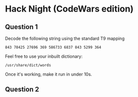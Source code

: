 Hack Night (CodeWars edition)
=============================

Question 1
----------

Decode the following string using the standard T9 mapping

    843 78425 27696 369 586733 6837 843 5299 364

Feel free to use your inbuilt dictionary:

    /usr/share/dict/words

Once it's working, make it run in under 10s.

Question 2
----------


